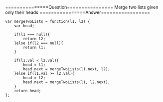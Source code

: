
===============Question================
Merge two lists given only their heads 
================Answer=================

```
var mergeTwoLists = function(l1, l2) {
    var head;
    
    if(l1 === null){
        return l2;
    }else if(l2 === null){
        return l1;
    }
    
    if(l1.val < l2.val){
        head = l1;
        head.next = mergeTwoLists(l1.next, l2);
    }else if(l1.val >= l2.val){
        head = l2;
        head.next = mergeTwoLists(l1, l2.next);
    }
    return head;
};
```